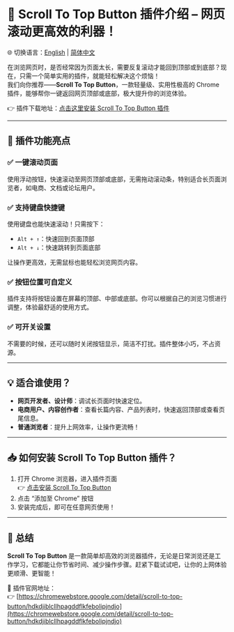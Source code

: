# 🚀 Scroll To Top Button 插件介绍 – 网页滚动更高效的利器！

🌐 切换语言：[English](README.md) | [简体中文](README.zh-CN.md)

在浏览网页时，是否经常因为页面太长，需要反复滚动才能回到顶部或到底部？现在，只需一个简单实用的插件，就能轻松解决这个烦恼！  
我们向你推荐——**Scroll To Top Button**，一款轻量级、实用性极高的 Chrome 插件，能够帮你一键返回网页顶部或底部，极大提升你的浏览体验。

👉 插件下载地址：[点击这里安装 Scroll To Top Button 插件](https://chromewebstore.google.com/detail/scroll-to-top-button/hdkdjiblcllhpagddflkfebolipjndjo)

---

## 🔧 插件功能亮点

### ✅ 一键滚动页面
使用浮动按钮，快速滚动至网页顶部或底部，无需拖动滚动条，特别适合长页面浏览者，如电商、文档或论坛用户。

### ✅ 支持键盘快捷键
使用键盘也能快速滚动！只需按下：
- `Alt + ↑`：快速回到页面顶部  
- `Alt + ↓`：快速跳转到页面底部

让操作更高效，无需鼠标也能轻松浏览网页内容。

### ✅ 按钮位置可自定义
插件支持将按钮设置在屏幕的顶部、中部或底部。你可以根据自己的浏览习惯进行调整，体验最舒适的使用方式。

### ✅ 可开关设置
不需要的时候，还可以随时关闭按钮显示，简洁不打扰。插件整体小巧，不占资源。

---

## 💡 适合谁使用？

- **网页开发者、设计师**：调试长页面时快速定位。
- **电商用户、内容创作者**：查看长篇内容、产品列表时，快速返回顶部或查看页尾信息。
- **普通浏览者**：提升上网效率，让操作更流畅！

---

## 📥 如何安装 Scroll To Top Button 插件？

1. 打开 Chrome 浏览器，进入插件页面  
   👉 [点击安装 Scroll To Top Button](https://chromewebstore.google.com/detail/scroll-to-top-button/hdkdjiblcllhpagddflkfebolipjndjo)  
2. 点击 “添加至 Chrome” 按钮  
3. 安装完成后，即可在任意网页使用！

---

## 🧩 总结

**Scroll To Top Button** 是一款简单却高效的浏览器插件，无论是日常浏览还是工作学习，它都能让你节省时间、减少操作步骤。赶紧下载试试吧，让你的上网体验更顺滑、更智能！

🔗 插件官网地址：  
👉 [https://chromewebstore.google.com/detail/scroll-to-top-button/hdkdjiblcllhpagddflkfebolipjndjo](https://chromewebstore.google.com/detail/scroll-to-top-button/hdkdjiblcllhpagddflkfebolipjndjo)
